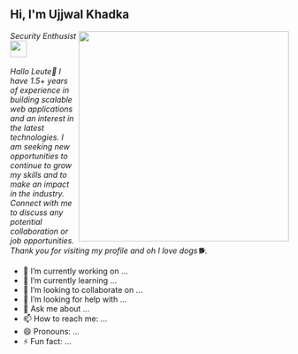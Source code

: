 
<h2> Hi, I'm Ujjwal Khadka</h2>
<img align='right' src="https://github-readme-stats.vercel.app/api?username=khadkauj&show_icons=true&theme=radical"
    width="380">
<p><em>Security Enthusist <br><img src="https://media.giphy.com/media/WUlplcMpOCEmTGBtBW/giphy.gif" width="30"><br><br>
        Hallo Leute👋
        I have 1.5+ years of experience in building scalable web applications
        and an interest in the latest technologies. I am seeking new opportunities to continue to grow my skills and to
        make an impact in the industry. Connect with me to discuss any potential collaboration or job opportunities.
        Thank you for visiting my profile and oh I love dogs🐕.
    </em></p>



- 🔭 I’m currently working on ...
- 🌱 I’m currently learning ...
- 👯 I’m looking to collaborate on ...
- 🤔 I’m looking for help with ...
- 💬 Ask me about ...
- 📫 How to reach me: ...
- 😄 Pronouns: ...
- ⚡ Fun fact: ...
